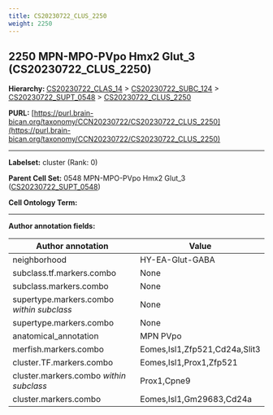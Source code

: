 ```yaml
---
title: CS20230722_CLUS_2250
weight: 2250
---
```

## 2250 MPN-MPO-PVpo Hmx2 Glut_3 (CS20230722_CLUS_2250)
<b>Hierarchy: </b>
[CS20230722_CLAS_14](../CS20230722_CLAS_14) >
[CS20230722_SUBC_124](../CS20230722_SUBC_124) >
[CS20230722_SUPT_0548](../CS20230722_SUPT_0548) >
[CS20230722_CLUS_2250](../CS20230722_CLUS_2250)

**PURL:** [https://purl.brain-bican.org/taxonomy/CCN20230722/CS20230722_CLUS_2250](https://purl.brain-bican.org/taxonomy/CCN20230722/CS20230722_CLUS_2250)

---


**Labelset:** cluster (Rank: 0)

**Parent Cell Set:** 0548 MPN-MPO-PVpo Hmx2 Glut_3 ([CS20230722_SUPT_0548](../CS20230722_SUPT_0548))



**Cell Ontology Term:** 

[MARKER GENES.]: #


---

[TRANSFERRED ANNOTATIONS.]: #


[AUTHOR ANNOTATION FIELDS.]: #


**Author annotation fields:**

| Author annotation | Value |
|-------------------|-------|
|neighborhood|HY-EA-Glut-GABA|
|subclass.tf.markers.combo|None|
|subclass.markers.combo|None|
|supertype.markers.combo _within subclass_|None|
|supertype.markers.combo|None|
|anatomical_annotation|MPN PVpo|
|merfish.markers.combo|Eomes,Isl1,Zfp521,Cd24a,Slit3|
|cluster.TF.markers.combo|Eomes,Isl1,Prox1,Zfp521|
|cluster.markers.combo _within subclass_|Prox1,Cpne9|
|cluster.markers.combo|Eomes,Isl1,Gm29683,Cd24a|
